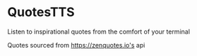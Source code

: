 # QuotesTTS
Listen to inspirational quotes from the comfort of your terminal

Quotes sourced from https://zenquotes.io's api